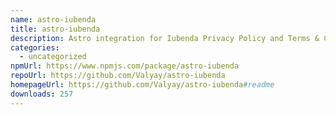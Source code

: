 ```yaml
---
name: astro-iubenda
title: astro-iubenda
description: Astro integration for Iubenda Privacy Policy and Terms & Conditions
categories:
  - uncategorized
npmUrl: https://www.npmjs.com/package/astro-iubenda
repoUrl: https://github.com/Valyay/astro-iubenda
homepageUrl: https://github.com/Valyay/astro-iubenda#readme
downloads: 257
---
```

